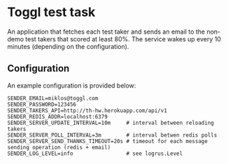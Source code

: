 # Toggl test task

An application that fetches each test taker and sends an email 
to the non-demo test takers that scored at least 80%.
The service wakes up every 10 minutes (depending on the configuration).

## Configuration

An example configuration is provided below:
```shell script
SENDER_EMAIL=miklos@toggl.com
SENDER_PASSWORD=123456
SENDER_TAKERS_API=http://th-hw.herokuapp.com/api/v1
SENDER_REDIS_ADDR=localhost:6379
SENDER_SERVER_UPDATE_INTERVAL=10m     # interval between reloading takers
SENDER_SERVER_POLL_INTERVAL=3m        # interval betwen redis polls
SENDER_SERVER_SEND_THANKS_TIMEOUT=20s # timeout for each message sending operation (redis + email)
SENDER_LOG_LEVEL=info                 # see logrus.Level
```